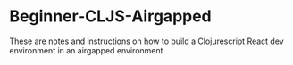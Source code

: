 # Beginner-CLJS-Airgapped
These are notes and instructions on how to build a Clojurescript React dev environment in an airgapped environment
